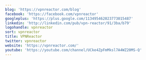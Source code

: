 ```yaml
---
blog: 'https://vpnreactor.com/blog'
facebook: 'https://facebook.com/vpnreactor'
googleplus: 'https://plus.google.com/113495462023773015487'
linkedin: 'http://linkedin.com/pub/vpn-reactor/91/3ba/b79'
logohandle: vpnreactor
sort: vpnreactor
title: VPNReactor
twitter: vpnreactor
website: 'https://vpnreactor.com/'
youtube: 'https://youtube.com/channel/UCke4ZpFmMksl7A4WZ20MS-Q'
---
```

